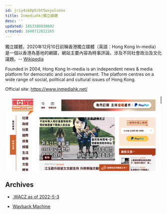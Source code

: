 ```yaml
---
id: jriy4sb0p5rbt5wxyulvonx
title: Inmediahk|獨立媒體
desc: ''
updated: 1653380830692
created: 1648712022165
---
```


>
獨立媒體，2020年12月10日前稱香港獨立媒體（英語：Hong Kong In-media）是一個以香港為基地的網媒，網站主要內容為時事評論，涉及不同社會政治及文化議題。-- [Wikipedia](https://zh.wikipedia.org/wiki/%E7%8D%A8%E7%AB%8B%E5%AA%92%E9%AB%94_inmediahk.net)

Founded in 2004, Hong Kong In-media is an independent news & media platform for democratic and social movement. The platform centres on a wide range of social, political and cultural issues of Hong Kong.

Official site: https://www.inmediahk.net/

![Inmedia HK Frontpage](./assets/frontpage_inmedia.png)



## Archives 

- [.WACZ as of 2022-5-3](https://bafybeighmfirp4em5q25z7uselszxz2573ipxchwsdwvdkl7ldnsubwy54.ipfs.dweb.link/fixtures/inmediahk-05_03_2022.wacz)

- [Wayback Machine](https://web.archive.org/web/*/https://www.inmediahk.net/)

